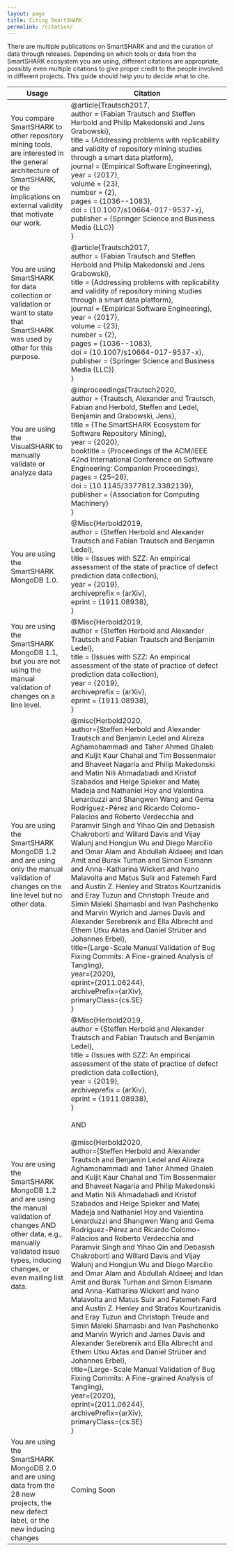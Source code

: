```yaml
---
layout: page
title: Citing SmartSHARK
permalink: /citation/
---
```


There are multiple publications on SmartSHARK and and the curation of data through releases. Depending on which tools or data from the SmartSHARK ecosystem you are using, different citations are appropriate, possibly even multiple citations to give proper credit to the people involved in different projects. This guide should help you to decide what to cite. 

| Usage | Citation |
|-------|----------|
| You compare SmartSHARK to other repository mining tools, are interested in the general architecture of SmartSHARK, or the implications on external validity that motivate our work. | @article{Trautsch2017,<br>author = {Fabian Trautsch and Steffen Herbold and Philip Makedonski and Jens Grabowski},<br>title = {Addressing problems with replicability and validity of repository mining studies through a smart data platform},<br>journal = {Empirical Software Engineering},<br>year = {2017},<br>volume = {23},<br>number = {2},<br>pages = {1036--1083},<br>doi = {10.1007/s10664-017-9537-x},<br>publisher = {Springer Science and Business Media {LLC}}<br>} |
| You are using SmartSHARK for data collection or validation or want to state that SmartSHARK was used by other for this purpose. | @article{Trautsch2017,<br>author = {Fabian Trautsch and Steffen Herbold and Philip Makedonski and Jens Grabowski},<br>title = {Addressing problems with replicability and validity of repository mining studies through a smart data platform},<br>journal = {Empirical Software Engineering},<br>year = {2017},<br>volume = {23},<br>number = {2},<br>pages = {1036--1083},<br>doi = {10.1007/s10664-017-9537-x},<br>publisher = {Springer Science and Business Media {LLC}}<br>} |
| You are using the VisualSHARK to manually validate or analyze data | @inproceedings{Trautsch2020,<br>author = {Trautsch, Alexander and Trautsch, Fabian and Herbold, Steffen and Ledel, Benjamin and Grabowski, Jens},<br>title = {The SmartSHARK Ecosystem for Software Repository Mining},<br>year = {2020},<br>booktitle = {Proceedings of the ACM/IEEE 42nd International Conference on Software Engineering: Companion Proceedings},<br>pages = {25–28},<br>doi = {10.1145/3377812.3382139},<br>publisher = {Association for Computing Machinery}<br>} |
| You are using the SmartSHARK MongoDB 1.0. | @Misc{Herbold2019,<br>author = {Steffen Herbold and Alexander Trautsch and Fabian Trautsch and Benjamin Ledel},<br>title = {Issues with SZZ: An empirical assessment of the state of practice of defect prediction data collection},<br>year = {2019},<br>archiveprefix = {arXiv},<br>eprint = {1911.08938},<br>} |
| You are using the SmartSHARK MongoDB 1.1, but you are not using the manual validation of changes on a line level. | @Misc{Herbold2019,<br>author = {Steffen Herbold and Alexander Trautsch and Fabian Trautsch and Benjamin Ledel},<br>title = {Issues with SZZ: An empirical assessment of the state of practice of defect prediction data collection},<br>year = {2019},<br>archiveprefix = {arXiv},<br>eprint = {1911.08938},<br>} |
| You are using the SmartSHARK MongoDB 1.2 and are using only the manual validation of changes on the line level but no other data. | @misc{Herbold2020,<br>      author={Steffen Herbold and Alexander Trautsch and Benjamin Ledel and Alireza Aghamohammadi and Taher Ahmed Ghaleb and Kuljit Kaur Chahal and Tim Bossenmaier and Bhaveet Nagaria and Philip Makedonski and Matin Nili Ahmadabadi and Kristof Szabados and Helge Spieker and Matej Madeja and Nathaniel Hoy and Valentina Lenarduzzi and Shangwen Wang and Gema Rodríguez-Pérez and Ricardo Colomo-Palacios and Roberto Verdecchia and Paramvir Singh and Yihao Qin and Debasish Chakroborti and Willard Davis and Vijay Walunj and Hongjun Wu and Diego Marcilio and Omar Alam and Abdullah Aldaeej and Idan Amit and Burak Turhan and Simon Eismann and Anna-Katharina Wickert and Ivano Malavolta and Matus Sulir and Fatemeh Fard and Austin Z. Henley and Stratos Kourtzanidis and Eray Tuzun and Christoph Treude and Simin Maleki Shamasbi and Ivan Pashchenko and Marvin Wyrich and James Davis and Alexander Serebrenik and Ella Albrecht and Ethem Utku Aktas and Daniel Strüber and Johannes Erbel},<br>      title={Large-Scale Manual Validation of Bug Fixing Commits: A Fine-grained Analysis of Tangling},<br>      year={2020},<br>      eprint={2011.06244},<br>      archivePrefix={arXiv},<br>      primaryClass={cs.SE}<br>} |
| You are using the SmartSHARK MongoDB 1.2 and are using the manual validation of changes AND other data, e.g., manually validated issue types, inducing changes, or even mailing list data. | @Misc{Herbold2019,<br>author = {Steffen Herbold and Alexander Trautsch and Fabian Trautsch and Benjamin Ledel},<br>title = {Issues with SZZ: An empirical assessment of the state of practice of defect prediction data collection},<br>year = {2019},<br>archiveprefix = {arXiv},<br>eprint = {1911.08938},<br>}<br><br>AND<br><br>@misc{Herbold2020,<br>      author={Steffen Herbold and Alexander Trautsch and Benjamin Ledel and Alireza Aghamohammadi and Taher Ahmed Ghaleb and Kuljit Kaur Chahal and Tim Bossenmaier and Bhaveet Nagaria and Philip Makedonski and Matin Nili Ahmadabadi and Kristof Szabados and Helge Spieker and Matej Madeja and Nathaniel Hoy and Valentina Lenarduzzi and Shangwen Wang and Gema Rodríguez-Pérez and Ricardo Colomo-Palacios and Roberto Verdecchia and Paramvir Singh and Yihao Qin and Debasish Chakroborti and Willard Davis and Vijay Walunj and Hongjun Wu and Diego Marcilio and Omar Alam and Abdullah Aldaeej and Idan Amit and Burak Turhan and Simon Eismann and Anna-Katharina Wickert and Ivano Malavolta and Matus Sulir and Fatemeh Fard and Austin Z. Henley and Stratos Kourtzanidis and Eray Tuzun and Christoph Treude and Simin Maleki Shamasbi and Ivan Pashchenko and Marvin Wyrich and James Davis and Alexander Serebrenik and Ella Albrecht and Ethem Utku Aktas and Daniel Strüber and Johannes Erbel},<br>      title={Large-Scale Manual Validation of Bug Fixing Commits: A Fine-grained Analysis of Tangling},<br>      year={2020},<br>      eprint={2011.06244},<br>      archivePrefix={arXiv},<br>      primaryClass={cs.SE}<br>} |
| You are using the SmartSHARK MongoDB 2.0 and are using data from the 28 new projects, the new defect label, or the new inducing changes | Coming Soon |
